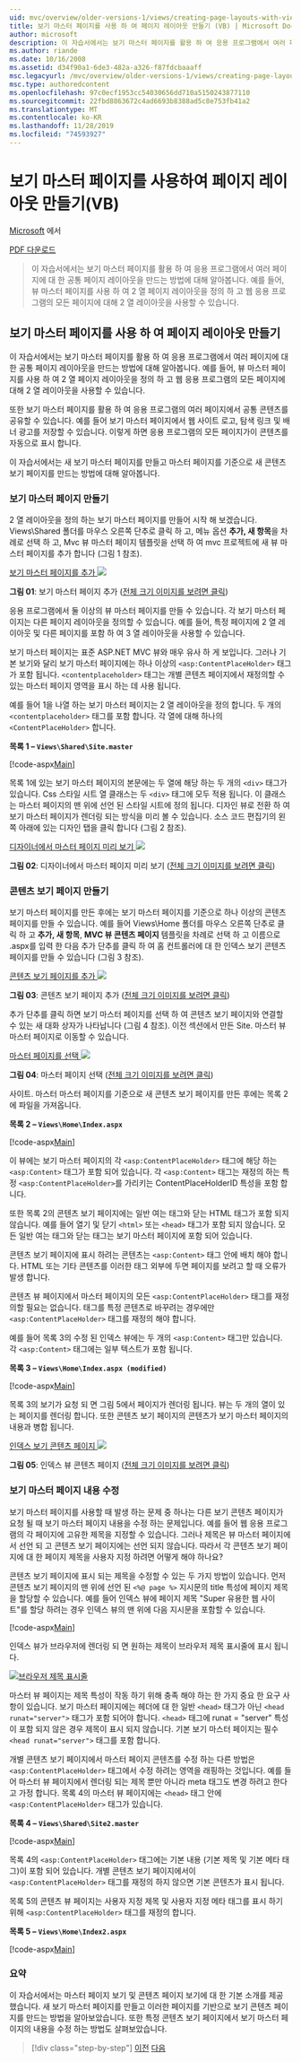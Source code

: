 ```yaml
---
uid: mvc/overview/older-versions-1/views/creating-page-layouts-with-view-master-pages-vb
title: 보기 마스터 페이지를 사용 하 여 페이지 레이아웃 만들기 (VB) | Microsoft Docs
author: microsoft
description: 이 자습서에서는 보기 마스터 페이지를 활용 하 여 응용 프로그램에서 여러 페이지에 대 한 공통 페이지 레이아웃을 만드는 방법에 대해 알아봅니다. ...를 사용 하 여
ms.author: riande
ms.date: 10/16/2008
ms.assetid: d34f90a1-6de3-482a-a326-f87fdcbaaaff
msc.legacyurl: /mvc/overview/older-versions-1/views/creating-page-layouts-with-view-master-pages-vb
msc.type: authoredcontent
ms.openlocfilehash: 97c0ecf1953cc54030656dd710a5150243877110
ms.sourcegitcommit: 22fbd8863672c4ad6693b8388ad5c8e753fb41a2
ms.translationtype: MT
ms.contentlocale: ko-KR
ms.lasthandoff: 11/28/2019
ms.locfileid: "74593927"
---
```

# <a name="creating-page-layouts-with-view-master-pages-vb"></a>보기 마스터 페이지를 사용하여 페이지 레이아웃 만들기(VB)

[Microsoft](https://github.com/microsoft) 에서

[PDF 다운로드](https://download.microsoft.com/download/e/f/3/ef3f2ff6-7424-48f7-bdaa-180ef64c3490/ASPNET_MVC_Tutorial_12_VB.pdf)

> 이 자습서에서는 보기 마스터 페이지를 활용 하 여 응용 프로그램에서 여러 페이지에 대 한 공통 페이지 레이아웃을 만드는 방법에 대해 알아봅니다. 예를 들어, 뷰 마스터 페이지를 사용 하 여 2 열 페이지 레이아웃을 정의 하 고 웹 응용 프로그램의 모든 페이지에 대해 2 열 레이아웃을 사용할 수 있습니다.

## <a name="creating-page-layouts-with-view-master-pages"></a>보기 마스터 페이지를 사용 하 여 페이지 레이아웃 만들기

이 자습서에서는 보기 마스터 페이지를 활용 하 여 응용 프로그램에서 여러 페이지에 대 한 공통 페이지 레이아웃을 만드는 방법에 대해 알아봅니다. 예를 들어, 뷰 마스터 페이지를 사용 하 여 2 열 페이지 레이아웃을 정의 하 고 웹 응용 프로그램의 모든 페이지에 대해 2 열 레이아웃을 사용할 수 있습니다.

또한 보기 마스터 페이지를 활용 하 여 응용 프로그램의 여러 페이지에서 공통 콘텐츠를 공유할 수 있습니다. 예를 들어 보기 마스터 페이지에서 웹 사이트 로고, 탐색 링크 및 배너 광고를 저장할 수 있습니다. 이렇게 하면 응용 프로그램의 모든 페이지가이 콘텐츠를 자동으로 표시 합니다.

이 자습서에서는 새 보기 마스터 페이지를 만들고 마스터 페이지를 기준으로 새 콘텐츠 보기 페이지를 만드는 방법에 대해 알아봅니다.

### <a name="creating-a-view-master-page"></a>보기 마스터 페이지 만들기

2 열 레이아웃을 정의 하는 보기 마스터 페이지를 만들어 시작 해 보겠습니다. Views\Shared 폴더를 마우스 오른쪽 단추로 클릭 하 고, 메뉴 옵션 **추가, 새 항목**을 차례로 선택 하 고, Mvc 뷰 마스터 페이지 템플릿을 선택 하 여 mvc 프로젝트에 새 뷰 마스터 페이지를 추가 합니다 (그림 1 참조).

[보기 마스터 페이지를 추가 ![](creating-page-layouts-with-view-master-pages-vb/_static/image2.png)](creating-page-layouts-with-view-master-pages-vb/_static/image1.png)

**그림 01**: 보기 마스터 페이지 추가 ([전체 크기 이미지를 보려면 클릭](creating-page-layouts-with-view-master-pages-vb/_static/image3.png))

응용 프로그램에서 둘 이상의 뷰 마스터 페이지를 만들 수 있습니다. 각 보기 마스터 페이지는 다른 페이지 레이아웃을 정의할 수 있습니다. 예를 들어, 특정 페이지에 2 열 레이아웃 및 다른 페이지를 포함 하 여 3 열 레이아웃을 사용할 수 있습니다.

보기 마스터 페이지는 표준 ASP.NET MVC 뷰와 매우 유사 하 게 보입니다. 그러나 기본 보기와 달리 보기 마스터 페이지에는 하나 이상의 `<asp:ContentPlaceHolder>` 태그가 포함 됩니다. `<contentplaceholder>` 태그는 개별 콘텐츠 페이지에서 재정의할 수 있는 마스터 페이지 영역을 표시 하는 데 사용 됩니다.

예를 들어 1을 나열 하는 보기 마스터 페이지는 2 열 레이아웃을 정의 합니다. 두 개의 `<contentplaceholder>` 태그를 포함 합니다. 각 열에 대해 하나의 `<ContentPlaceHolder>` 합니다.

**목록 1 – `Views\Shared\Site.master`**

[!code-aspx[Main](creating-page-layouts-with-view-master-pages-vb/samples/sample1.aspx)]

목록 1에 있는 보기 마스터 페이지의 본문에는 두 열에 해당 하는 두 개의 `<div>` 태그가 있습니다. Css 스타일 시트 열 클래스는 두 `<div>` 태그에 모두 적용 됩니다. 이 클래스는 마스터 페이지의 맨 위에 선언 된 스타일 시트에 정의 됩니다. 디자인 뷰로 전환 하 여 보기 마스터 페이지가 렌더링 되는 방식을 미리 볼 수 있습니다. 소스 코드 편집기의 왼쪽 아래에 있는 디자인 탭을 클릭 합니다 (그림 2 참조).

[디자이너에서 마스터 페이지 미리 보기 ![](creating-page-layouts-with-view-master-pages-vb/_static/image5.png)](creating-page-layouts-with-view-master-pages-vb/_static/image4.png)

**그림 02**: 디자이너에서 마스터 페이지 미리 보기 ([전체 크기 이미지를 보려면 클릭](creating-page-layouts-with-view-master-pages-vb/_static/image6.png))

### <a name="creating-a-view-content-page"></a>콘텐츠 보기 페이지 만들기

보기 마스터 페이지를 만든 후에는 보기 마스터 페이지를 기준으로 하나 이상의 콘텐츠 페이지를 만들 수 있습니다. 예를 들어 Views\Home 폴더를 마우스 오른쪽 단추로 클릭 하 고 **추가, 새 항목**, **MVC 뷰 콘텐츠 페이지** 템플릿을 차례로 선택 하 고 이름으로 .aspx를 입력 한 다음 추가 단추를 클릭 하 여 홈 컨트롤러에 대 한 인덱스 보기 콘텐츠 페이지를 만들 수 있습니다 (그림 3 참조).

[콘텐츠 보기 페이지를 추가 ![](creating-page-layouts-with-view-master-pages-vb/_static/image8.png)](creating-page-layouts-with-view-master-pages-vb/_static/image7.png)

**그림 03**: 콘텐츠 보기 페이지 추가 ([전체 크기 이미지를 보려면 클릭](creating-page-layouts-with-view-master-pages-vb/_static/image9.png))

추가 단추를 클릭 하면 보기 마스터 페이지를 선택 하 여 콘텐츠 보기 페이지와 연결할 수 있는 새 대화 상자가 나타납니다 (그림 4 참조). 이전 섹션에서 만든 Site. 마스터 뷰 마스터 페이지로 이동할 수 있습니다.

[마스터 페이지를 선택 ![](creating-page-layouts-with-view-master-pages-vb/_static/image11.png)](creating-page-layouts-with-view-master-pages-vb/_static/image10.png)

**그림 04**: 마스터 페이지 선택 ([전체 크기 이미지를 보려면 클릭](creating-page-layouts-with-view-master-pages-vb/_static/image12.png))

사이트. 마스터 마스터 페이지를 기준으로 새 콘텐츠 보기 페이지를 만든 후에는 목록 2에 파일을 가져옵니다.

**목록 2 – `Views\Home\Index.aspx`**

[!code-aspx[Main](creating-page-layouts-with-view-master-pages-vb/samples/sample2.aspx)]

이 뷰에는 보기 마스터 페이지의 각 `<asp:ContentPlaceHolder>` 태그에 해당 하는 `<asp:Content>` 태그가 포함 되어 있습니다. 각 `<asp:Content>` 태그는 재정의 하는 특정 `<asp:ContentPlaceHolder>`를 가리키는 ContentPlaceHolderID 특성을 포함 합니다.

또한 목록 2의 콘텐츠 보기 페이지에는 일반 여는 태그와 닫는 HTML 태그가 포함 되지 않습니다. 예를 들어 열기 및 닫기 `<html>` 또는 `<head>` 태그가 포함 되지 않습니다. 모든 일반 여는 태그와 닫는 태그는 보기 마스터 페이지에 포함 되어 있습니다.

콘텐츠 보기 페이지에 표시 하려는 콘텐츠는 `<asp:Content>` 태그 안에 배치 해야 합니다. HTML 또는 기타 콘텐츠를 이러한 태그 외부에 두면 페이지를 보려고 할 때 오류가 발생 합니다.

콘텐츠 뷰 페이지에서 마스터 페이지의 모든 `<asp:ContentPlaceHolder>` 태그를 재정의할 필요는 없습니다. 태그를 특정 콘텐츠로 바꾸려는 경우에만 `<asp:ContentPlaceHolder>` 태그를 재정의 해야 합니다.

예를 들어 목록 3의 수정 된 인덱스 뷰에는 두 개의 `<asp:Content>` 태그만 있습니다. 각 `<asp:Content>` 태그에는 일부 텍스트가 포함 됩니다.

**목록 3 – `Views\Home\Index.aspx (modified)`**

[!code-aspx[Main](creating-page-layouts-with-view-master-pages-vb/samples/sample3.aspx)]

목록 3의 보기가 요청 되 면 그림 5에서 페이지가 렌더링 됩니다. 뷰는 두 개의 열이 있는 페이지를 렌더링 합니다. 또한 콘텐츠 보기 페이지의 콘텐츠가 보기 마스터 페이지의 내용과 병합 됩니다.

[인덱스 보기 콘텐츠 페이지 ![](creating-page-layouts-with-view-master-pages-vb/_static/image14.png)](creating-page-layouts-with-view-master-pages-vb/_static/image13.png)

**그림 05**: 인덱스 뷰 콘텐츠 페이지 ([전체 크기 이미지를 보려면 클릭](creating-page-layouts-with-view-master-pages-vb/_static/image15.png))

### <a name="modifying-view-master-page-content"></a>보기 마스터 페이지 내용 수정

보기 마스터 페이지를 사용할 때 발생 하는 문제 중 하나는 다른 보기 콘텐츠 페이지가 요청 될 때 보기 마스터 페이지 내용을 수정 하는 문제입니다. 예를 들어 웹 응용 프로그램의 각 페이지에 고유한 제목을 지정할 수 있습니다. 그러나 제목은 뷰 마스터 페이지에서 선언 되 고 콘텐츠 보기 페이지에는 선언 되지 않습니다. 따라서 각 콘텐츠 보기 페이지에 대 한 페이지 제목을 사용자 지정 하려면 어떻게 해야 하나요?

콘텐츠 보기 페이지에 표시 되는 제목을 수정할 수 있는 두 가지 방법이 있습니다. 먼저 콘텐츠 보기 페이지의 맨 위에 선언 된 `<%@ page %>` 지시문의 title 특성에 페이지 제목을 할당할 수 있습니다. 예를 들어 인덱스 뷰에 페이지 제목 "Super 유용한 웹 사이트"를 할당 하려는 경우 인덱스 뷰의 맨 위에 다음 지시문을 포함할 수 있습니다.

[!code-aspx[Main](creating-page-layouts-with-view-master-pages-vb/samples/sample4.aspx)]

인덱스 뷰가 브라우저에 렌더링 되 면 원하는 제목이 브라우저 제목 표시줄에 표시 됩니다.

[![브라우저 제목 표시줄](creating-page-layouts-with-view-master-pages-vb/_static/image17.png)](creating-page-layouts-with-view-master-pages-vb/_static/image16.png)

마스터 뷰 페이지는 제목 특성이 작동 하기 위해 충족 해야 하는 한 가지 중요 한 요구 사항이 있습니다. 보기 마스터 페이지에는 헤더에 대 한 일반 `<head>` 태그가 아닌 `<head runat="server">` 태그가 포함 되어야 합니다. `<head>` 태그에 runat = "server" 특성이 포함 되지 않은 경우 제목이 표시 되지 않습니다. 기본 보기 마스터 페이지는 필수 `<head runat="server">` 태그를 포함 합니다.

개별 콘텐츠 보기 페이지에서 마스터 페이지 콘텐츠를 수정 하는 다른 방법은 `<asp:ContentPlaceHolder>` 태그에서 수정 하려는 영역을 래핑하는 것입니다. 예를 들어 마스터 뷰 페이지에서 렌더링 되는 제목 뿐만 아니라 meta 태그도 변경 하려고 한다고 가정 합니다. 목록 4의 마스터 뷰 페이지에는 `<head>` 태그 안에 `<asp:ContentPlaceHolder>` 태그가 있습니다.

**목록 4 – `Views\Shared\Site2.master`**

[!code-aspx[Main](creating-page-layouts-with-view-master-pages-vb/samples/sample5.aspx)]

목록 4의 `<asp:ContentPlaceHolder>` 태그에는 기본 내용 (기본 제목 및 기본 메타 태그)이 포함 되어 있습니다. 개별 콘텐츠 보기 페이지에서이 `<asp:ContentPlaceHolder>` 태그를 재정의 하지 않으면 기본 콘텐츠가 표시 됩니다.

목록 5의 콘텐츠 뷰 페이지는 사용자 지정 제목 및 사용자 지정 메타 태그를 표시 하기 위해 `<asp:ContentPlaceHolder>` 태그를 재정의 합니다.

**목록 5 – `Views\Home\Index2.aspx`**

[!code-aspx[Main](creating-page-layouts-with-view-master-pages-vb/samples/sample6.aspx)]

### <a name="summary"></a>요약

이 자습서에서는 마스터 페이지 보기 및 콘텐츠 페이지 보기에 대 한 기본 소개를 제공 했습니다. 새 보기 마스터 페이지를 만들고 이러한 페이지를 기반으로 보기 콘텐츠 페이지를 만드는 방법을 알아보았습니다. 또한 특정 콘텐츠 보기 페이지에서 보기 마스터 페이지의 내용을 수정 하는 방법도 살펴보았습니다.

> [!div class="step-by-step"]
> [이전](using-the-tagbuilder-class-to-build-html-helpers-vb.md)
> [다음](passing-data-to-view-master-pages-vb.md)
